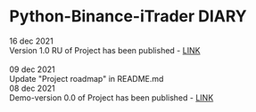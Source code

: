 # Python-Binance-iTrader DIARY

16 dec 2021<BR>
Version 1.0 RU of Project has been published - <A href="https://github.com/GeorgeGor15/Python-Binance-iTrader/tree/main/ver%201.0%20(ru)">LINK<A><BR>
<BR>
09 dec 2021<BR>
Update "Project roadmap" in README.md<BR>
08 dec 2021<BR>
Demo-version 0.0 of Project has been published - <A href="https://github.com/GeorgeGor15/Python-Binance-iTrader/tree/main/ver%200.0%20(demo)">LINK<A><BR>
